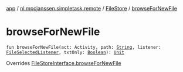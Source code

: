 [app](../../index.md) / [nl.mpcjanssen.simpletask.remote](../index.md) / [FileStore](index.md) / [browseForNewFile](.)

# browseForNewFile

`fun browseForNewFile(act: Activity, path: `[`String`](https://kotlinlang.org/api/latest/jvm/stdlib/kotlin/-string/index.html)`, listener: `[`FileSelectedListener`](../-file-store-interface/-file-selected-listener/index.md)`, txtOnly: `[`Boolean`](https://kotlinlang.org/api/latest/jvm/stdlib/kotlin/-boolean/index.html)`): `[`Unit`](https://kotlinlang.org/api/latest/jvm/stdlib/kotlin/-unit/index.html)

Overrides [FileStoreInterface.browseForNewFile](../-file-store-interface/browse-for-new-file.md)

